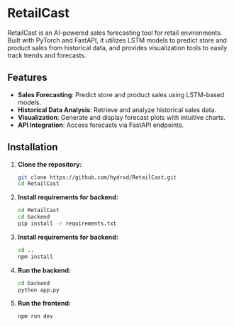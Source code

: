 # RetailCast

RetailCast is an AI-powered sales forecasting tool for retail environments. Built with PyTorch and FastAPI, it utilizes LSTM models to predict store and product sales from historical data, and provides visualization tools to easily track trends and forecasts.

## Features

- **Sales Forecasting**: Predict store and product sales using LSTM-based models.
- **Historical Data Analysis**: Retrieve and analyze historical sales data.
- **Visualization**: Generate and display forecast plots with intuitive charts.
- **API Integration**: Access forecasts via FastAPI endpoints.

## Installation

1. **Clone the repository:**

   ```bash
   git clone https://github.com/hydrxd/RetailCast.git
   cd RetailCast

2. **Install requirements for backend:**

   ```bash
   cd RetailCast
   cd backend
   pip install -r requirements.txt

3. **Install requirements for backend:**

   ```bash
   cd ..
   npm install

4. **Run the backend:**

   ```bash
   cd backend
   python app.py

4. **Run the frontend:**

   ```bash
   npm run dev